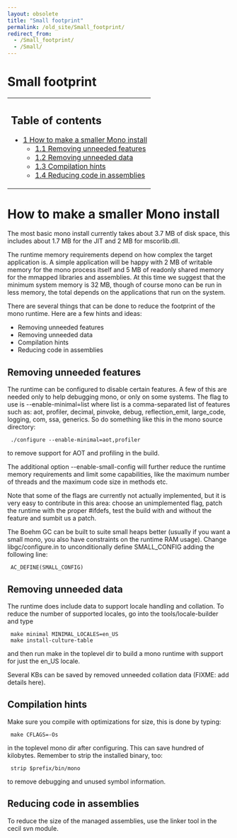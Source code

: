 ```yaml
---
layout: obsolete
title: "Small footprint"
permalink: /old_site/Small_footprint/
redirect_from:
  - /Small_footprint/
  - /Small/
---
```


Small footprint
===============

<table>
<col width="100%" />
<tbody>
<tr class="odd">
<td align="left"><h2>Table of contents</h2>
<ul>
<li><a href="#how-to-make-a-smaller-mono-install">1 How to make a smaller Mono install</a>
<ul>
<li><a href="#removing-unneeded-features">1.1 Removing unneeded features</a></li>
<li><a href="#removing-unneeded-data">1.2 Removing unneeded data</a></li>
<li><a href="#compilation-hints">1.3 Compilation hints</a></li>
<li><a href="#reducing-code-in-assemblies">1.4 Reducing code in assemblies</a></li>
</ul></li>
</ul></td>
</tr>
</tbody>
</table>

How to make a smaller Mono install
==================================

The most basic mono install currently takes about 3.7 MB of disk space, this includes about 1.7 MB for the JIT and 2 MB for mscorlib.dll.

The runtime memory requirements depend on how complex the target application is. A simple application will be happy with 2 MB of writable memory for the mono process itself and 5 MB of readonly shared memory for the mmapped libraries and assemblies. At this time we suggest that the minimum system memory is 32 MB, though of course mono can be run in less memory, the total depends on the applications that run on the system.

There are several things that can be done to reduce the footprint of the mono runtime. Here are a few hints and ideas:

-   Removing unneeded features
-   Removing unneeded data
-   Compilation hints
-   Reducing code in assemblies

Removing unneeded features
--------------------------

The runtime can be configured to disable certain features. A few of this are needed only to help debugging mono, or only on some systems. The flag to use is --enable-minimal=list where list is a comma-separated list of features such as: aot, profiler, decimal, pinvoke, debug, reflection\_emit, large\_code, logging, com, ssa, generics. So do something like this in the mono source directory:

     ./configure --enable-minimal=aot,profiler

to remove support for AOT and profiling in the build.

The additional option --enable-small-config will further reduce the runtime memory requirements and limit some capabilities, like the maximum number of threads and the maximum code size in methods etc.

Note that some of the flags are currently not actually implemented, but it is very easy to contribute in this area: choose an unimplemented flag, patch the runtime with the proper \#ifdefs, test the build with and without the feature and sumbit us a patch.

The Boehm GC can be built to suite small heaps better (usually if you want a small mono, you also have constraints on the runtime RAM usage). Change libgc/configure.in to unconditionally define SMALL\_CONFIG adding the following line:

     AC_DEFINE(SMALL_CONFIG)

Removing unneeded data
----------------------

The runtime does include data to support locale handling and collation. To reduce the number of supported locales, go into the tools/locale-builder and type

     make minimal MINIMAL_LOCALES=en_US
     make install-culture-table

and then run make in the toplevel dir to build a mono runtime with support for just the en\_US locale.

Several KBs can be saved by removed unneeded collation data (FIXME: add details here).

Compilation hints
-----------------

Make sure you compile with optimizations for size, this is done by typing:

     make CFLAGS=-Os

in the toplevel mono dir after configuring. This can save hundred of kilobytes. Remember to strip the installed binary, too:

     strip $prefix/bin/mono

to remove debugging and unused symbol information.

Reducing code in assemblies
---------------------------

To reduce the size of the managed assemblies, use the linker tool in the cecil svn module.

